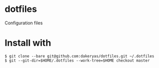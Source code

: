 # dotfiles
Configuration files

# Install with
```
$ git clone --bare git@github.com:dakeryas/dotfiles.git ~/.dotfiles 
$ git --git-dir=$HOME/.dotfiles --work-tree=$HOME checkout master
```
